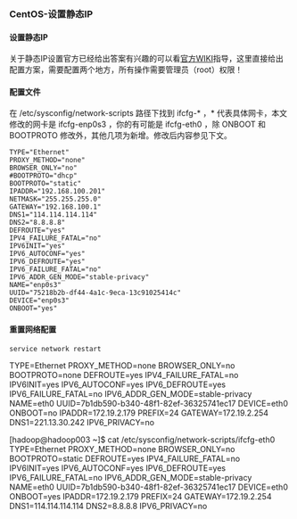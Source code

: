 ### CentOS-设置静态IP

#### 设置静态IP

关于静态IP设置官方已经给出答案有兴趣的可以看[官方WIKI](https://wiki.centos.org/FAQ/CentOS7#head-a21a9e454157700367c9b7e9ccb1ff9954bec881)指导，这里直接给出配置方案，需要配置两个地方，所有操作需要管理员（root）权限！

#### 配置文件

在 /etc/sysconfig/network-scripts 路径下找到 ifcfg-* ，* 代表具体网卡，本文修改的网卡是 ifcfg-enp0s3 ，你的有可能是 ifcfg-eth0 ，除 ONBOOT 和 BOOTPROTO 修改外，其他几项为新增。修改后内容参见下文。

```
TYPE="Ethernet"
PROXY_METHOD="none"
BROWSER_ONLY="no"
#BOOTPROTO="dhcp"
BOOTPROTO="static"
IPADDR="192.168.100.201"
NETMASK="255.255.255.0"
GATEWAY="192.168.100.1"
DNS1="114.114.114.114"
DNS2="8.8.8.8"
DEFROUTE="yes"
IPV4_FAILURE_FATAL="no"
IPV6INIT="yes"
IPV6_AUTOCONF="yes"
IPV6_DEFROUTE="yes"
IPV6_FAILURE_FATAL="no"
IPV6_ADDR_GEN_MODE="stable-privacy"
NAME="enp0s3"
UUID="75218b2b-df44-4a1c-9eca-13c91025414c"
DEVICE="enp0s3"
ONBOOT="yes"
```

#### 重置网络配置

```
service network restart
```





TYPE=Ethernet
PROXY_METHOD=none
BROWSER_ONLY=no
BOOTPROTO=none
DEFROUTE=yes
IPV4_FAILURE_FATAL=no
IPV6INIT=yes
IPV6_AUTOCONF=yes
IPV6_DEFROUTE=yes
IPV6_FAILURE_FATAL=no
IPV6_ADDR_GEN_MODE=stable-privacy
NAME=eth0
UUID=7b1db590-b340-48f1-82ef-36325741ec17
DEVICE=eth0
ONBOOT=no
IPADDR=172.19.2.179
PREFIX=24
GATEWAY=172.19.2.254
DNS1=221.13.30.242
IPV6_PRIVACY=no





[hadoop@hadoop003 ~]$ cat /etc/sysconfig/network-scripts/ifcfg-eth0
TYPE=Ethernet
PROXY_METHOD=none
BROWSER_ONLY=no
BOOTPROTO=static
DEFROUTE=yes
IPV4_FAILURE_FATAL=no
IPV6INIT=yes
IPV6_AUTOCONF=yes
IPV6_DEFROUTE=yes
IPV6_FAILURE_FATAL=no
IPV6_ADDR_GEN_MODE=stable-privacy
NAME=eth0
UUID=7b1db590-b340-48f1-82ef-36325741ec17
DEVICE=eth0
ONBOOT=yes
IPADDR=172.19.2.179
PREFIX=24
GATEWAY=172.19.2.254
DNS1=114.114.114.114
DNS2=8.8.8.8
IPV6_PRIVACY=no
